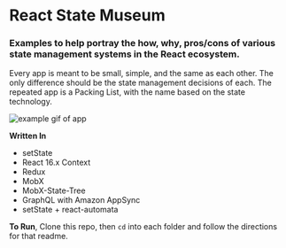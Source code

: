 # React State Museum
### Examples to help portray the how, why, pros/cons of various state management systems in the React ecosystem.

Every app is meant to be small, simple, and the same as each other.  The only difference should be the state management decisions of each.  The repeated app is a Packing List, with the name based on the state technology.

![example gif of app](https://github.com/GantMan/ReactStateMuseum/blob/master/_art/museum.gif?raw=true)

**Written In**
* setState
* React 16.x Context
* Redux
* MobX
* MobX-State-Tree
* GraphQL with Amazon AppSync
* setState + react-automata

**To Run**, Clone this repo, then `cd` into each folder and follow the directions for that readme.
